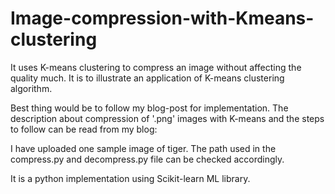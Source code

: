 # Image-compression-with-Kmeans-clustering

It uses K-means clustering to compress an image without affecting the quality much. It is to illustrate an application of K-means clustering algorithm.

Best thing would be to follow my blog-post for implementation. The description about compression of '.png' images with K-means and the steps to follow can be read from my blog:


I have uploaded one sample image of tiger. The path used in the compress.py and decompress.py file can be checked accordingly. 

It is a python implementation using Scikit-learn ML library.
